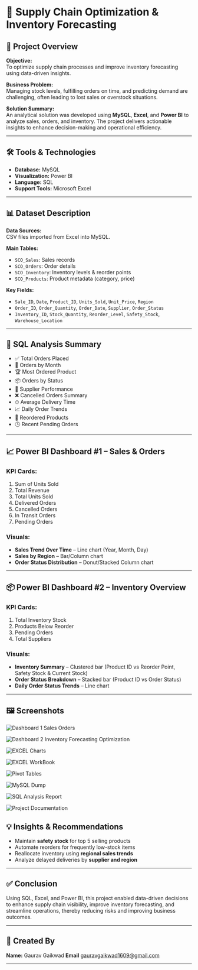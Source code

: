 # 🚚 Supply Chain Optimization & Inventory Forecasting

## 🎯 Project Overview

**Objective:**  
To optimize supply chain processes and improve inventory forecasting using data-driven insights.

**Business Problem:**  
Managing stock levels, fulfilling orders on time, and predicting demand are challenging, often leading to lost sales or overstock situations.

**Solution Summary:**  
An analytical solution was developed using **MySQL**, **Excel**, and **Power BI** to analyze sales, orders, and inventory. The project delivers actionable insights to enhance decision-making and operational efficiency.

---

## 🛠 Tools & Technologies

- **Database:** MySQL  
- **Visualization:** Power BI  
- **Language:** SQL  
- **Support Tools:** Microsoft Excel  

---

## 📊 Dataset Description

**Data Sources:**  
CSV files imported from Excel into MySQL.

**Main Tables:**
- `SCO_Sales`: Sales records  
- `SCO_Orders`: Order details  
- `SCO_Inventory`: Inventory levels & reorder points  
- `SCO_Products`: Product metadata (category, price)

**Key Fields:**
- `Sale_ID`, `Date`, `Product_ID`, `Units_Sold`, `Unit_Price`, `Region`  
- `Order_ID`, `Order_Quantity`, `Order_Date`, `Supplier`, `Order_Status`  
- `Inventory_ID`, `Stock_Quantity`, `Reorder_Level`, `Safety_Stock`, `Warehouse_Location`

---

## 🧮 SQL Analysis Summary

- ✅ Total Orders Placed  
- 📅 Orders by Month  
- 🏆 Most Ordered Product  
- 📦 Orders by Status  
- 🧾 Supplier Performance  
- ❌ Cancelled Orders Summary  
- ⏱ Average Delivery Time  
- 📈 Daily Order Trends  
- 🔁 Reordered Products  
- 🕒 Recent Pending Orders  

---

## 📈 Power BI Dashboard #1 – Sales & Orders

### KPI Cards:
1. Sum of Units Sold  
2. Total Revenue  
3. Total Units Sold  
4. Delivered Orders  
5. Cancelled Orders  
6. In Transit Orders  
7. Pending Orders  

### Visuals:
- **Sales Trend Over Time** – Line chart (Year, Month, Day)  
- **Sales by Region** – Bar/Column chart  
- **Order Status Distribution** – Donut/Stacked Column chart  

---

## 📦 Power BI Dashboard #2 – Inventory Overview

### KPI Cards:
1. Total Inventory Stock  
2. Products Below Reorder  
3. Pending Orders  
4. Total Suppliers  

### Visuals:
- **Inventory Summary** – Clustered bar (Product ID vs Reorder Point, Safety Stock & Current Stock)  
- **Order Status Breakdown** – Stacked bar (Product ID vs Order Status)  
- **Daily Order Status Trends** – Line chart  

---

## 🖼 Screenshots

![Dashboard 1 Sales   Orders](https://github.com/user-attachments/assets/789433c0-ebd4-4b26-9d96-89e062894cf1)


![Dashboard 2 Inventory Forecasting   Optimization](https://github.com/user-attachments/assets/2f05712a-b571-4cd3-9fd2-f2c1730b6322)


![EXCEL Charts](https://github.com/user-attachments/assets/ed4b4661-85a9-48c9-b82e-2dc6da093559)


![EXCEL WorkBook](https://github.com/user-attachments/assets/02311f2a-37c0-46f1-bd82-a4e76f595886)


![Pivot Tables](https://github.com/user-attachments/assets/41bae1f3-038c-43c4-a396-6b24a1cd1b22)


![MySQL Dump](https://github.com/user-attachments/assets/f0c4d9f4-c8c8-44b4-ba88-87b5b994a78d)


![SQL Analysis Report](https://github.com/user-attachments/assets/edbea008-079a-4081-902f-1a432b108c17)


![Project Documentation](https://github.com/user-attachments/assets/7c4c808b-d960-4d7b-a9c6-d49e9b8eb1cc)


## 💡 Insights & Recommendations

- Maintain **safety stock** for top 5 selling products  
- Automate reorders for frequently low-stock items  
- Reallocate inventory using **regional sales trends**  
- Analyze delayed deliveries by **supplier and region**

---

## ✅ Conclusion

Using SQL, Excel, and Power BI, this project enabled data-driven decisions to enhance supply chain visibility, improve inventory forecasting, and streamline operations, thereby reducing risks and improving business outcomes.

---

## 👤 Created By

**Name:** Gaurav Gaikwad
**Email** gauravgaikwad1609@gmail.com


---



